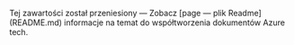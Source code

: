 Tej zawartości został przeniesiony — Zobacz [page — plik Readme] (README.md) informacje na temat do współtworzenia dokumentów Azure tech.
